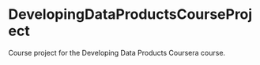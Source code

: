 # DevelopingDataProductsCourseProject
Course project for the Developing Data Products Coursera course.
